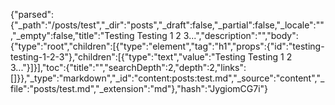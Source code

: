 {"parsed":{"_path":"/posts/test","_dir":"posts","_draft":false,"_partial":false,"_locale":"","_empty":false,"title":"Testing Testing 1 2 3...","description":"","body":{"type":"root","children":[{"type":"element","tag":"h1","props":{"id":"testing-testing-1-2-3"},"children":[{"type":"text","value":"Testing Testing 1 2 3..."}]}],"toc":{"title":"","searchDepth":2,"depth":2,"links":[]}},"_type":"markdown","_id":"content:posts:test.md","_source":"content","_file":"posts/test.md","_extension":"md"},"hash":"JygiomCG7i"}